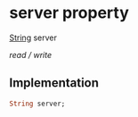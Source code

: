 


# server property






[String](https://api.flutter.dev/flutter/dart-core/String-class.html) server
  
_read / write_






## Implementation

```dart
String server;


```







